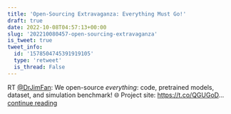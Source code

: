 ```yaml
---
title: 'Open-Sourcing Extravaganza: Everything Must Go!'
draft: true
date: 2022-10-08T04:57:13+00:00
slug: '202210080457-open-sourcing-extravaganza'
is_tweet: true
tweet_info:
  id: '1578504745391919105'
  type: 'retweet'
  is_thread: False
---
```




RT [@DrJimFan](https://x.com/DrJimFan): We open-source *everything*: code, pretrained models, dataset, and simulation benchmark! 
🌐 Project site: <https://t.co/QGUGoD>… [continue reading](https://x.com/sytelus/status/1578504745391919105)

